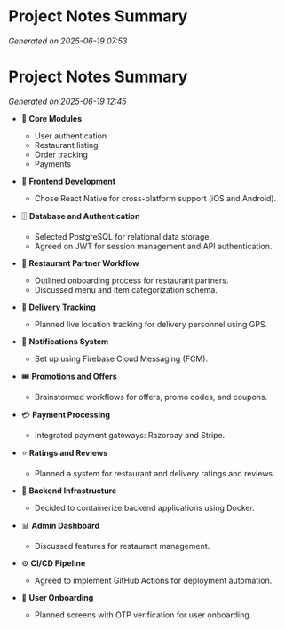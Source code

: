 # Project Notes Summary

*Generated on 2025-06-19 07:53*

# Project Notes Summary

*Generated on 2025-06-19 12:45*

- 📌 **Core Modules**
  - User authentication
  - Restaurant listing
  - Order tracking
  - Payments

- 📱 **Frontend Development**
  - Chose React Native for cross-platform support (iOS and Android).

- 🗄️ **Database and Authentication**
  - Selected PostgreSQL for relational data storage.
  - Agreed on JWT for session management and API authentication.

- 🔄 **Restaurant Partner Workflow**
  - Outlined onboarding process for restaurant partners.
  - Discussed menu and item categorization schema.

- 🚚 **Delivery Tracking**
  - Planned live location tracking for delivery personnel using GPS.
  
- 🔔 **Notifications System**
  - Set up using Firebase Cloud Messaging (FCM).

- 🎟️ **Promotions and Offers**
  - Brainstormed workflows for offers, promo codes, and coupons.

- 💳 **Payment Processing**
  - Integrated payment gateways: Razorpay and Stripe.

- ⭐ **Ratings and Reviews**
  - Planned a system for restaurant and delivery ratings and reviews.

- 🐳 **Backend Infrastructure**
  - Decided to containerize backend applications using Docker.

- 📊 **Admin Dashboard**
  - Discussed features for restaurant management.

- ⚙️ **CI/CD Pipeline**
  - Agreed to implement GitHub Actions for deployment automation.

- 📝 **User Onboarding**
  - Planned screens with OTP verification for user onboarding.